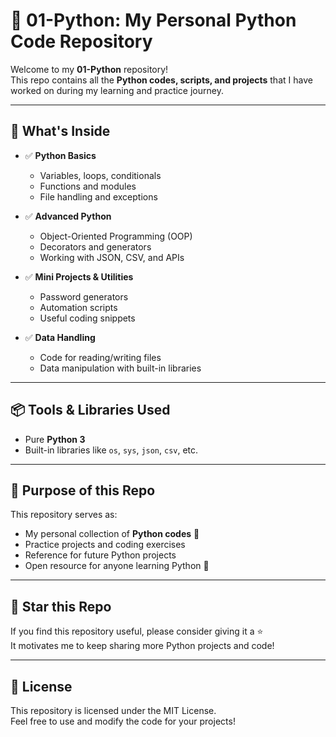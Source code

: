 # 🐍 01-Python: My Personal Python Code Repository

Welcome to my **01-Python** repository!  
This repo contains all the **Python codes, scripts, and projects** that I have worked on during my learning and practice journey.

---

## 🚀 What's Inside

- ✅ **Python Basics**
  - Variables, loops, conditionals
  - Functions and modules
  - File handling and exceptions

- ✅ **Advanced Python**
  - Object-Oriented Programming (OOP)
  - Decorators and generators
  - Working with JSON, CSV, and APIs

- ✅ **Mini Projects & Utilities**
  - Password generators
  - Automation scripts
  - Useful coding snippets

- ✅ **Data Handling**
  - Code for reading/writing files
  - Data manipulation with built-in libraries

---

## 📦 Tools & Libraries Used

- Pure **Python 3**
- Built-in libraries like `os`, `sys`, `json`, `csv`, etc.

---

## 🌱 Purpose of this Repo

This repository serves as:
- My personal collection of **Python codes** 🐍
- Practice projects and coding exercises
- Reference for future Python projects
- Open resource for anyone learning Python 🚀

---

## 🌟 Star this Repo

If you find this repository useful, please consider giving it a ⭐  
It motivates me to keep sharing more Python projects and code!

---

## 📄 License

This repository is licensed under the MIT License.  
Feel free to use and modify the code for your projects!
